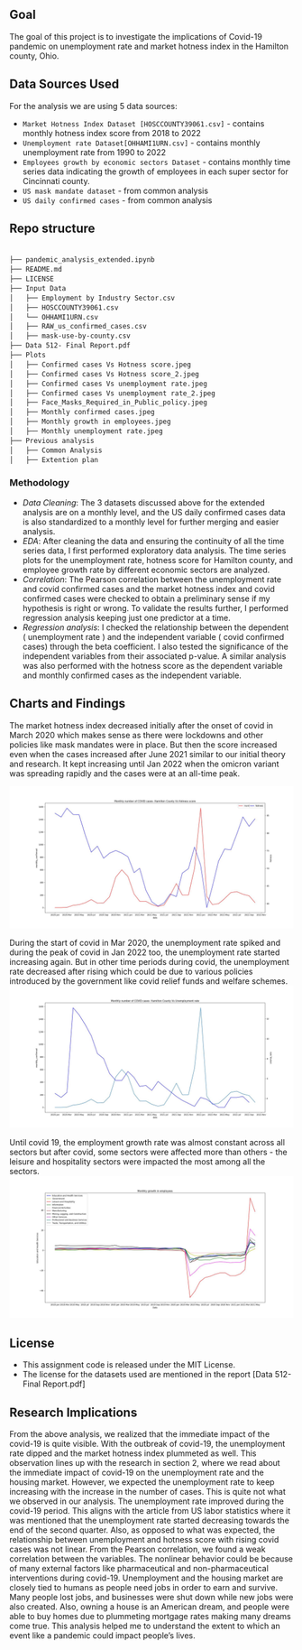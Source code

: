 
## Goal
The goal of this project is to investigate the implications of Covid-19 pandemic on unemployment rate and market hotness index in the Hamilton county, Ohio.

## Data Sources Used
For the analysis we are using 5 data sources:

- `Market Hotness Index Dataset [HOSCCOUNTY39061.csv]` - contains monthly hotness index score from 2018 to 2022
- `Unemployment rate Dataset[OHHAMI1URN.csv]` - contains monthly unemployment rate from 1990 to 2022
- `Employees growth by economic sectors Dataset` - contains monthly time series data indicating the growth of employees in each super sector for Cincinnati county.
- `US mask mandate dataset` - from common analysis
- `US daily confirmed cases` - from common analysis

## Repo structure

```bash

├── pandemic_analysis_extended.ipynb
├── README.md
├── LICENSE
├── Input Data
│   ├── Employment by Industry Sector.csv
│   ├── HOSCCOUNTY39061.csv
│   └── OHHAMI1URN.csv
│   ├── RAW_us_confirmed_cases.csv
│   ├── mask-use-by-county.csv
├── Data 512- Final Report.pdf
├── Plots
│   ├── Confirmed cases Vs Hotness score.jpeg
│   ├── Confirmed cases Vs Hotness score_2.jpeg
│   ├── Confirmed cases Vs unemployment rate.jpeg
│   ├── Confirmed cases Vs unemployment rate_2.jpeg
│   ├── Face_Masks_Required_in_Public_policy.jpeg
│   ├── Monthly confirmed cases.jpeg
│   ├── Monthly growth in employees.jpeg
│   ├── Monthly unemployment rate.jpeg
├── Previous analysis
│   ├── Common Analysis
│   ├── Extention plan

```

### Methodology
- *Data Cleaning*:
The 3 datasets discussed above for the extended analysis are on a monthly level, and the US daily confirmed cases data is also standardized to a monthly level for further merging and easier analysis.
- *EDA*:
After cleaning the data and ensuring the continuity of all the time series data, I first performed exploratory data analysis. The time series plots for the unemployment rate, hotness score for Hamilton county, and employee growth rate by different economic sectors are analyzed. 
- *Correlation*:
The Pearson correlation between the unemployment rate and covid confirmed cases and the market hotness index and covid confirmed cases were checked to obtain a preliminary sense if my hypothesis is right or wrong. To validate the results further, I performed regression analysis keeping just one predictor at a time.
- *Regression analysis*:
I checked the relationship between the dependent ( unemployment rate ) and the independent variable ( covid confirmed cases) through the beta coefficient. I also tested the significance of the independent variables from their associated p-value. A similar analysis was also performed with the hotness score as the dependent variable and monthly confirmed cases as the independent variable.


## Charts and Findings

The market hotness index decreased initially after the onset of covid in March 2020 which makes sense as there were lockdowns and other policies like mask mandates were in place. But then the score increased even when the cases increased after June 2021 similar to our initial theory and research. It kept increasing until Jan 2022 when the omicron variant was spreading rapidly and the cases were at an all-time peak.

 ![1](https://github.com/khirodsahoo93/Data-512--Project-Part-4/blob/main/Plots/Confirmed%20cases%20Vs%20Hotness%20score.jpeg)
 
 During the  start of covid in Mar 2020, the unemployment rate spiked and during the peak of covid in Jan 2022 too, the unemployment rate started increasing again. But in other time periods during covid, the unemployment rate decreased after rising which could be due to various policies introduced by the government like covid relief funds and welfare schemes.
 ![2](https://github.com/khirodsahoo93/Data-512--Project-Part-4/blob/main/Plots/Confirmed%20cases%20Vs%20unemployment%20rate.jpeg)
 
 Until covid 19, the employment growth rate was almost constant across all sectors but after covid, some sectors were affected more than others - the leisure and hospitality sectors were impacted the most among all the sectors.
 ![3](https://github.com/khirodsahoo93/Data-512--Project-Part-4/blob/main/Plots/Monthly%20growth%20in%20employees.jpeg)

## License
- This assignment code is released under the MIT License.
- The license for the datasets used are mentioned in the report [Data 512- Final Report.pdf]

## Research Implications
From the above analysis, we realized that the immediate impact of the covid-19 is quite visible. With the outbreak of covid-19, the unemployment rate dipped and the market hotness index plummeted as well. This observation lines up with the research in section 2, where we read about the immediate impact of covid-19 on the unemployment rate and the housing market.
However, we expected the unemployment rate to keep increasing with the increase in the number of cases. This is quite not what we observed in our analysis. The unemployment rate improved during the covid-19 period. This aligns with the article from US labor statistics where it was mentioned that the unemployment rate started decreasing towards the end of the second quarter.
Also, as opposed to what was expected, the relationship between unemployment and hotness score with rising covid cases was not linear. From the Pearson correlation, we found a weak correlation between the variables. The nonlinear behavior could be because of many external factors like pharmaceutical and non-pharmaceutical interventions during covid-19. Unemployment and the housing market are closely tied to humans as people need jobs in order to earn and survive.  Many people lost jobs, and businesses were shut down while new jobs were also created. Also, owning a house is an American dream, and people were able to buy homes due to plummeting mortgage rates making many dreams come true. This analysis helped me to understand the extent to which an event like a pandemic could impact people’s lives.

